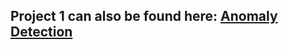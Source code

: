 ## Project 1 can also be found here: [Anomaly Detection](https://github.com/allsuitablenamesarealreadytaken/time-series-classification-and-anomaly-detection)
